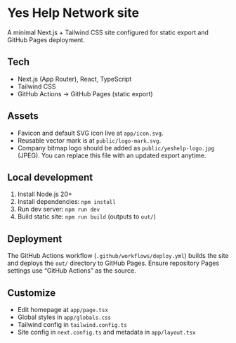 # Yes Help Network site

A minimal Next.js + Tailwind CSS site configured for static export and GitHub Pages deployment.

## Tech
- Next.js (App Router), React, TypeScript
- Tailwind CSS
- GitHub Actions → GitHub Pages (static export)

## Assets

- Favicon and default SVG icon live at `app/icon.svg`.
- Reusable vector mark is at `public/logo-mark.svg`.
- Company bitmap logo should be added as `public/yeshelp-logo.jpg` (JPEG). You can replace this file with an updated export anytime.

## Local development
1. Install Node.js 20+
2. Install dependencies: `npm install`
3. Run dev server: `npm run dev`
4. Build static site: `npm run build` (outputs to `out/`)

## Deployment
The GitHub Actions workflow (`.github/workflows/deploy.yml`) builds the site and deploys the `out/` directory to GitHub Pages. Ensure repository Pages settings use “GitHub Actions” as the source.

## Customize
- Edit homepage at `app/page.tsx`
- Global styles in `app/globals.css`
- Tailwind config in `tailwind.config.ts`
- Site config in `next.config.ts` and metadata in `app/layout.tsx`
